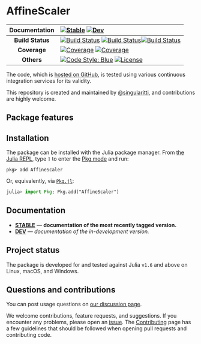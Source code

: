# AffineScaler

| **Documentation** | [![Stable](https://img.shields.io/badge/docs-stable-blue.svg)](https://singularitti.github.io/AffineScaler.jl/stable/) [![Dev](https://img.shields.io/badge/docs-dev-blue.svg)](https://singularitti.github.io/AffineScaler.jl/dev/)                                                                                                                                                                                                                                                                                                 |
| :---------------: | :------------------------------------------------------------------------------------------------------------------------------------------------------------------------------------------------------------------------------------------------------------------------------------------------------------------------------------------------------------------------------------------------------------------------------------------------------------------------------------------------------------------------- |
| **Build Status**  | [![Build Status](https://github.com/singularitti/AffineScaler.jl/actions/workflows/CI.yml/badge.svg?branch=main)](https://github.com/singularitti/AffineScaler.jl/actions/workflows/CI.yml?query=branch%3Amain) [![Build Status](https://ci.appveyor.com/api/projects/status/github/singularitti/AffineScaler.jl?svg=true)](https://ci.appveyor.com/project/singularitti/AffineScaler-jl)[![Build Status](https://api.cirrus-ci.com/github/singularitti/AffineScaler.jl.svg)](https://cirrus-ci.com/github/singularitti/AffineScaler.jl) |
|   **Coverage**    | [![Coverage](https://github.com/singularitti/AffineScaler.jl/badges/main/coverage.svg)](https://github.com/singularitti/AffineScaler.jl/commits/main) [![Coverage](https://codecov.io/gh/singularitti/AffineScaler.jl/branch/main/graph/badge.svg)](https://codecov.io/gh/singularitti/AffineScaler.jl)                                                                                                                                                                                                                |
|    **Others**     | [![Code Style: Blue](https://img.shields.io/badge/code%20style-blue-4495d1.svg)](https://github.com/invenia/BlueStyle) [![License](https://img.shields.io/github/license/singularitti/AffineScaler.jl)](https://github.com/singularitti/AffineScaler.jl/blob/main/LICENSE)                                                                                                                                                                                                                                                   |

The code, which is [hosted on GitHub](https://github.com/singularitti/AffineScaler.jl), is tested
using various continuous integration services for its validity.

This repository is created and maintained by
[@singularitti](https://github.com/singularitti), and contributions are highly welcome.

## Package features



## Installation

The package can be installed with the Julia package manager.
From [the Julia REPL](https://docs.julialang.org/en/v1/stdlib/REPL/), type `]` to enter
the [Pkg mode](https://docs.julialang.org/en/v1/stdlib/REPL/#Pkg-mode) and run:

```julia-repl
pkg> add AffineScaler
```

Or, equivalently, via [`Pkg.jl`](https://pkgdocs.julialang.org/v1/):

```julia
julia> import Pkg; Pkg.add("AffineScaler")
```

## Documentation

- [**STABLE**](https://singularitti.github.io/AffineScaler.jl/stable/) — **documentation of the most recently tagged version.**
- [**DEV**](https://singularitti.github.io/AffineScaler.jl/dev/) — _documentation of the in-development version._

## Project status

The package is developed for and tested against Julia `v1.6` and above on Linux, macOS, and
Windows.

## Questions and contributions

You can post usage questions on
[our discussion page](https://github.com/singularitti/AffineScaler.jl/discussions).

We welcome contributions, feature requests, and suggestions. If you encounter any problems,
please open an [issue](https://github.com/singularitti/AffineScaler.jl/issues).
The [Contributing](@ref) page has
a few guidelines that should be followed when opening pull requests and contributing code.
